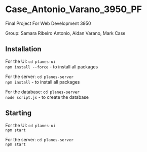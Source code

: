 # Case_Antonio_Varano_3950_PF

Final Project For Web Development 3950

Group: Samara Ribeiro Antonio, Aidan Varano, Mark Case

## Installation

For the UI:
`cd planes-ui` <br/>
`npm install --force` - to install all packages<br/>

For the server:
`cd planes-server` <br/>
`npm install` - to install all packages

For the database:
`cd planes-server` <br/>
`node script.js` - to create the database

## Starting

For the UI:
`cd planes-ui` <br/>
`npm start`

For the server:
`cd planes-server` <br/>
`npm start`
